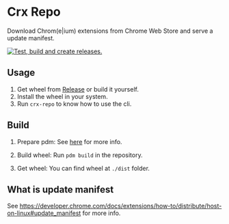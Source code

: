 # Crx Repo

Download Chrom(e|ium) extensions from Chrome Web Store and serve a update manifest.

[![Test, build and create releases.](https://github.com/arenekosreal/crx-repo/actions/workflows/ci.yaml/badge.svg)](https://github.com/arenekosreal/crx-repo/actions/workflows/ci.yaml)

## Usage

1. Get wheel from [Release](https://github.com/arenekosreal/crx-repo/releases) or build it yourself.
2. Install the wheel in your system.
3. Run `crx-repo` to know how to use the cli.

## Build

1. Prepare pdm: See [here](https://pdm-project.org/en/latest/#installation) for more info.

2. Build wheel: Run `pdm build` in the repository.

3. Get wheel: You can find wheel at `./dist` folder.



## What is update manifest

See https://developer.chrome.com/docs/extensions/how-to/distribute/host-on-linux#update_manifest for more info.
